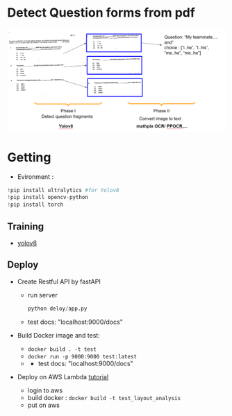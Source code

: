 # Detect Question forms from pdf
 
![fig](./data/overview.png)



# Getting 
- Evironment :

```python
!pip install ultralytics #for Yolov8
!pip install opencv-python
!pip install torch
```

## Training
- [yolov8](notebook/README.md)



## Deploy
- Create Restful API by fastAPI
  - run server
    ```python
    python deloy/app.py
    ```
  - test docs: "localhost:9000/docs"
- Build Docker image and test:
  - `docker build . -t test`
  - `docker run -p 9000:9000 test:latest`
  - - test docs: "localhost:9000/docs"

- Deploy on AWS Lambda [tutorial](https://youtu.be/VYk3lwZbHBU)
  - login to aws
  - build docker : ```docker build -t test_layout_analysis ``` 
  - put on aws  